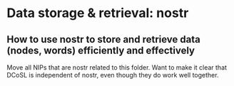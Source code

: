 Data storage & retrieval: nostr
=====
How to use nostr to store and retrieve data (nodes, words) efficiently and effectively
-----


Move all NIPs that are nostr related to this folder. Want to make it clear that DCoSL is independent of nostr, even though they do work well together.
